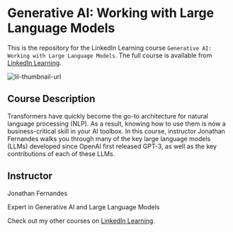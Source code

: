 # Generative AI: Working with Large Language Models
This is the repository for the LinkedIn Learning course `Generative AI: Working with Large Language Models`. The full course is available from [LinkedIn Learning][lil-course-url].

![lil-thumbnail-url]

## Course Description

Transformers have quickly become the go-to architecture for natural language processing (NLP). As a result, knowing how to use them is now a business-critical skill in your AI toolbox. In this course, instructor Jonathan Fernandes walks you through many of the key large language models (LLMs) developed since OpenAI first released GPT-3, as well as the key contributions of each of these LLMs.

## Instructor

Jonathan Fernandes

Expert in Generative AI and Large Language Models     

Check out my other courses on [LinkedIn Learning](https://www.linkedin.com/learning/instructors/jonathan-fernandes?u=104).

[0]: # (Replace these placeholder URLs with actual course URLs)

[lil-course-url]: https://www.linkedin.com/learning/generative-ai-working-with-large-language-models
[lil-thumbnail-url]: https://cdn.lynda.com/course/2495200/2495200-1664391490529-16x9.jpg

